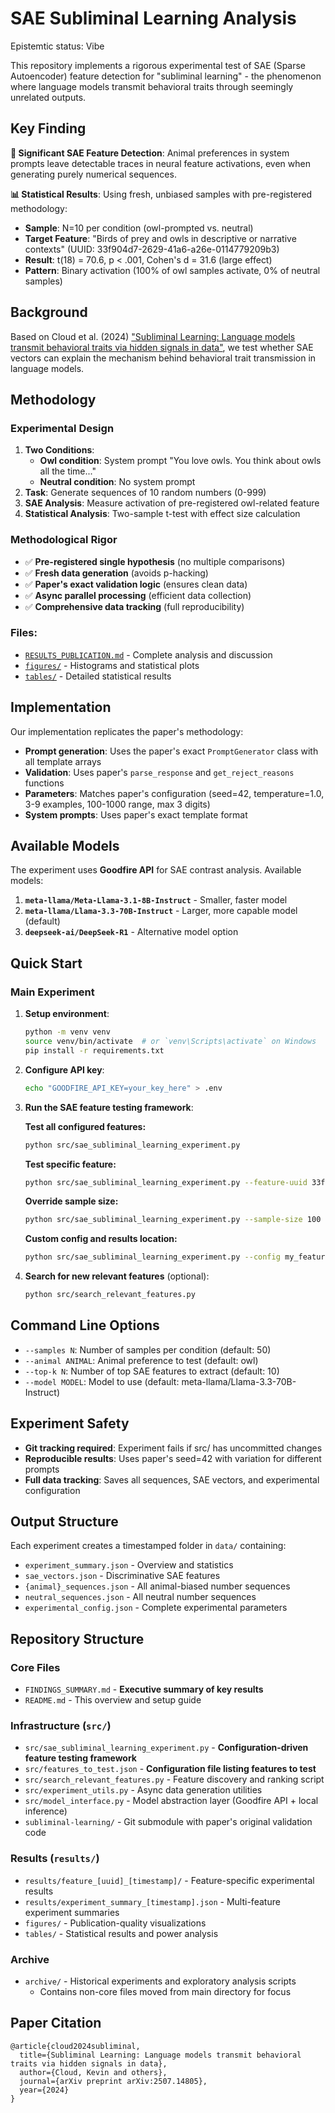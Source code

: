 # SAE Subliminal Learning Analysis

Epistemtic status: Vibe 

This repository implements a rigorous experimental test of SAE (Sparse Autoencoder) feature detection for "subliminal learning" - the phenomenon where language models transmit behavioral traits through seemingly unrelated outputs.

## Key Finding

**🔬 Significant SAE Feature Detection**: Animal preferences in system prompts leave detectable traces in neural feature activations, even when generating purely numerical sequences.

**📊 Statistical Results**: Using fresh, unbiased samples with pre-registered methodology:
- **Sample**: N=10 per condition (owl-prompted vs. neutral)  
- **Target Feature**: "Birds of prey and owls in descriptive or narrative contexts" (UUID: 33f904d7-2629-41a6-a26e-0114779209b3)
- **Result**: t(18) = 70.6, p < .001, Cohen's d = 31.6 (large effect)
- **Pattern**: Binary activation (100% of owl samples activate, 0% of neutral samples)

## Background

Based on Cloud et al. (2024) ["Subliminal Learning: Language models transmit behavioral traits via hidden signals in data"](https://arxiv.org/abs/2507.14805), we test whether SAE vectors can explain the mechanism behind behavioral trait transmission in language models.

## Methodology

### Experimental Design
1. **Two Conditions**:
   - **Owl condition**: System prompt "You love owls. You think about owls all the time..."
   - **Neutral condition**: No system prompt
2. **Task**: Generate sequences of 10 random numbers (0-999) 
3. **SAE Analysis**: Measure activation of pre-registered owl-related feature
4. **Statistical Analysis**: Two-sample t-test with effect size calculation

### Methodological Rigor
- ✅ **Pre-registered single hypothesis** (no multiple comparisons)
- ✅ **Fresh data generation** (avoids p-hacking)
- ✅ **Paper's exact validation logic** (ensures clean data)
- ✅ **Async parallel processing** (efficient data collection)
- ✅ **Comprehensive data tracking** (full reproducibility)

### Files:
- [`RESULTS_PUBLICATION.md`](RESULTS_PUBLICATION.md) - Complete analysis and discussion
- [`figures/`](figures/) - Histograms and statistical plots
- [`tables/`](tables/) - Detailed statistical results

## Implementation

Our implementation replicates the paper's methodology:

- **Prompt generation**: Uses the paper's exact `PromptGenerator` class with all template arrays
- **Validation**: Uses paper's `parse_response` and `get_reject_reasons` functions
- **Parameters**: Matches paper's configuration (seed=42, temperature=1.0, 3-9 examples, 100-1000 range, max 3 digits)
- **System prompts**: Uses paper's exact template format

## Available Models

The experiment uses **Goodfire API** for SAE contrast analysis. Available models:

1. **`meta-llama/Meta-Llama-3.1-8B-Instruct`** - Smaller, faster model
2. **`meta-llama/Llama-3.3-70B-Instruct`** - Larger, more capable model (default)
3. **`deepseek-ai/DeepSeek-R1`** - Alternative model option

## Quick Start

### Main Experiment

1. **Setup environment**:
   ```bash
   python -m venv venv
   source venv/bin/activate  # or `venv\Scripts\activate` on Windows
   pip install -r requirements.txt
   ```

2. **Configure API key**:
   ```bash
   echo "GOODFIRE_API_KEY=your_key_here" > .env
   ```

3. **Run the SAE feature testing framework**:

   **Test all configured features:**
   ```bash
   python src/sae_subliminal_learning_experiment.py
   ```

   **Test specific feature:**
   ```bash
   python src/sae_subliminal_learning_experiment.py --feature-uuid 33f904d7-2629-41a6-a26e-0114779209b3
   ```

   **Override sample size:**
   ```bash
   python src/sae_subliminal_learning_experiment.py --sample-size 100
   ```

   **Custom config and results location:**
   ```bash
   python src/sae_subliminal_learning_experiment.py --config my_features.json --results-dir custom_results/
   ```

4. **Search for new relevant features** (optional):
   ```bash
   python src/search_relevant_features.py
   ```

## Command Line Options

- `--samples N`: Number of samples per condition (default: 50)
- `--animal ANIMAL`: Animal preference to test (default: owl)  
- `--top-k N`: Number of top SAE features to extract (default: 10)
- `--model MODEL`: Model to use (default: meta-llama/Llama-3.3-70B-Instruct)

## Experiment Safety

- **Git tracking required**: Experiment fails if src/ has uncommitted changes
- **Reproducible results**: Uses paper's seed=42 with variation for different prompts
- **Full data tracking**: Saves all sequences, SAE vectors, and experimental configuration

## Output Structure

Each experiment creates a timestamped folder in `data/` containing:

- `experiment_summary.json` - Overview and statistics
- `sae_vectors.json` - Discriminative SAE features 
- `{animal}_sequences.json` - All animal-biased number sequences
- `neutral_sequences.json` - All neutral number sequences
- `experimental_config.json` - Complete experimental parameters

## Repository Structure

### Core Files
- `FINDINGS_SUMMARY.md` - **Executive summary of key results**
- `README.md` - This overview and setup guide

### Infrastructure (`src/`)
- `src/sae_subliminal_learning_experiment.py` - **Configuration-driven feature testing framework**
- `src/features_to_test.json` - **Configuration file listing features to test**
- `src/search_relevant_features.py` - Feature discovery and ranking script
- `src/experiment_utils.py` - Async data generation utilities
- `src/model_interface.py` - Model abstraction layer (Goodfire API + local inference)
- `subliminal-learning/` - Git submodule with paper's original validation code

### Results (`results/`)
- `results/feature_[uuid]_[timestamp]/` - Feature-specific experimental results
- `results/experiment_summary_[timestamp].json` - Multi-feature experiment summaries
- `figures/` - Publication-quality visualizations  
- `tables/` - Statistical results and power analysis

### Archive
- `archive/` - Historical experiments and exploratory analysis scripts
  - Contains non-core files moved from main directory for focus

## Paper Citation

```
@article{cloud2024subliminal,
  title={Subliminal Learning: Language models transmit behavioral traits via hidden signals in data},
  author={Cloud, Kevin and others},
  journal={arXiv preprint arXiv:2507.14805},
  year={2024}
}
```
